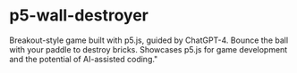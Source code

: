 # p5-wall-destroyer
Breakout-style game built with p5.js, guided by ChatGPT-4. Bounce the ball with your paddle to destroy bricks. Showcases p5.js for game development and the potential of AI-assisted coding."
